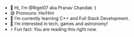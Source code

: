 - 👋 Hi, I’m @Rigel07 aka Pranav Chandak :)
- 😄 Pronouns: He/Him
- 🌱 I’m currently learning C++ and Full Stack Development.
- 👀 I’m interested in tech, games and astronomy!
- ⚡ Fun fact: You are reading this right now.

<!---
Rigel07/Rigel07 is a ✨ special ✨ repository because its `README.md` (this file) appears on your GitHub profile.
You can click the Preview link to take a look at your changes.
--->
